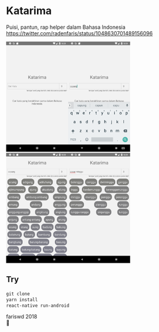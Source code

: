 # Katarima
Puisi, pantun, rap helper dalam Bahasa Indonesia 
https://twitter.com/radenfaris/status/1048630701489156096

<img src="https://raw.githubusercontent.com/fariswd/katarima/master/ss1.png" height="300"><img src="https://raw.githubusercontent.com/fariswd/katarima/master/ss2.png" height="300"><img src="https://raw.githubusercontent.com/fariswd/katarima/master/ss3.png" height="300"><img src="https://raw.githubusercontent.com/fariswd/katarima/master/ss4.png" height="300">

## Try
```
git clone
yarn install
react-native run-android
```

fariswd 2018   
:rocket:

